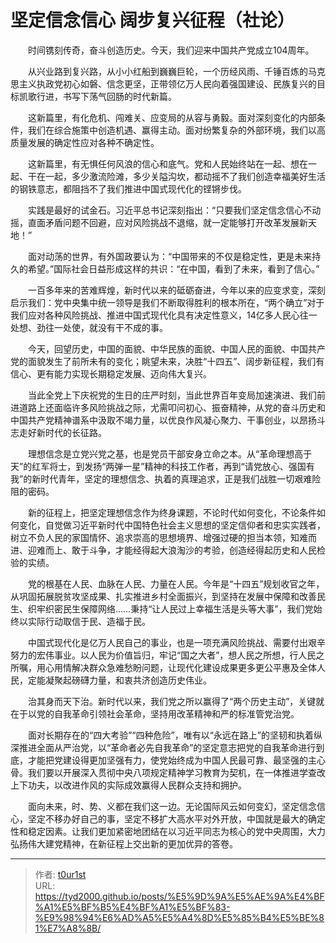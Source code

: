 # 坚定信念信心 阔步复兴征程（社论）


　　时间镌刻传奇，奋斗创造历史。今天，我们迎来中国共产党成立104周年。

　　从兴业路到复兴路，从小小红船到巍巍巨轮，一个历经风雨、千锤百炼的马克思主义执政党初心如磐、信念更坚，正带领亿万人民向着强国建设、民族复兴的目标凯歌行进，书写下荡气回肠的时代新篇。

　　这新篇里，有化危机、闯难关、应变局的从容与勇毅。面对深刻变化的内部条件，我们在综合施策中创造机遇、赢得主动。面对纷繁复杂的外部环境，我们以高质量发展的确定性应对各种不确定性。

　　这新篇里，有无惧任何风浪的信心和底气。党和人民始终站在一起、想在一起、干在一起，多少激流险滩，多少关隘沟坎，都动摇不了我们创造幸福美好生活的钢铁意志，都阻挡不了我们推进中国式现代化的铿锵步伐。

　　实践是最好的试金石。习近平总书记深刻指出：“只要我们坚定信念信心不动摇，直面矛盾问题不回避，应对风险挑战不退缩，就一定能够打开改革发展新天地！”

　　面对动荡的世界，有外国政要认为：“中国带来的不仅是稳定性，更是未来持久的希望。”国际社会日益形成这样的共识：“在中国，看到了未来，看到了信心。”

　　一百多年来的苦难辉煌，新时代以来的砥砺奋进，今年以来的应变求变，深刻启示我们：党中央集中统一领导是我们不断取得胜利的根本所在，“两个确立”对于我们应对各种风险挑战、推进中国式现代化具有决定性意义，14亿多人民心往一处想、劲往一处使，就没有干不成的事。

　　今天，回望历史，中国的面貌、中华民族的面貌、中国人民的面貌、中国共产党的面貌发生了前所未有的变化；眺望未来，决胜“十四五”、阔步新征程，我们有信心、更有能力实现长期稳定发展、迈向伟大复兴。

　　当此全党上下庆祝党的生日的庄严时刻，当此世界百年变局加速演进、我们前进道路上还面临许多风险挑战之际，尤需叩问初心、振奋精神，从党的奋斗历史和中国共产党精神谱系中汲取不竭力量，以优良作风凝心聚力、干事创业，以昂扬斗志走好新时代的长征路。

　　理想信念是立党兴党之基，也是党员干部安身立命之本。从“革命理想高于天”的红军将士，到发扬“两弹一星”精神的科技工作者，再到“请党放心、强国有我”的新时代青年，坚定的理想信念、执着的真理追求，正是我们战胜一切艰难险阻的密码。

　　新的征程上，把坚定理想信念作为终身课题，不论时代如何变化，不论条件如何变化，自觉做习近平新时代中国特色社会主义思想的坚定信仰者和忠实实践者，树立不负人民的家国情怀、追求崇高的思想境界、增强过硬的担当本领，知难而进、迎难而上、敢于斗争，才能经得起大浪淘沙的考验，创造经得起历史和人民检验的实绩。

　　党的根基在人民、血脉在人民、力量在人民。今年是“十四五”规划收官之年，从巩固拓展脱贫攻坚成果、扎实推进乡村全面振兴，到坚持在发展中保障和改善民生、织牢织密民生保障网络……秉持“让人民过上幸福生活是头等大事”，我们党始终以实际行动取信于民、造福于民。

　　中国式现代化是亿万人民自己的事业，也是一项充满风险挑战、需要付出艰辛努力的宏伟事业。以人民为价值旨归，牢记“国之大者”，想人民之所想，行人民之所嘱，用心用情解决群众急难愁盼问题，让现代化建设成果更多更公平惠及全体人民，定能凝聚起磅礴力量，和衷共济创造历史伟业。

　　治其身而天下治。新时代以来，我们党之所以赢得了“两个历史主动”，关键就在于以党的自我革命引领社会革命，坚持用改革精神和严的标准管党治党。

　　面对长期存在的“四大考验”“四种危险”，唯有以“永远在路上”的坚韧和执着纵深推进全面从严治党，以“革命者必先自我革命”的坚定意志把党的自我革命进行到底，才能把党建设得更加坚强有力，使党始终成为中国人民最可靠、最坚强的主心骨。我们要以开展深入贯彻中央八项规定精神学习教育为契机，在一体推进学查改上下功夫，以改进作风的实际成效赢得人民群众支持和拥护。

　　面向未来，时、势、义都在我们这一边。无论国际风云如何变幻，坚定信念信心，坚定不移办好自己的事，坚定不移扩大高水平对外开放，中国就是最大的确定性和稳定因素。让我们更加紧密地团结在以习近平同志为核心的党中央周围，大力弘扬伟大建党精神，在新征程上交出新的更加优异的答卷。

---

> 作者: [t0ur1st](https://github.com/tyd2000)  
> URL: https://tyd2000.github.io/posts/%E5%9D%9A%E5%AE%9A%E4%BF%A1%E5%BF%B5%E4%BF%A1%E5%BF%83-%E9%98%94%E6%AD%A5%E5%A4%8D%E5%85%B4%E5%BE%81%E7%A8%8B/  

